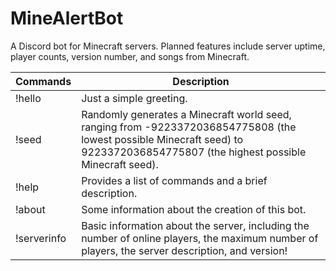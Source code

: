 # MineAlertBot

A Discord bot for Minecraft servers. Planned features include server uptime, player counts, version number, and songs from Minecraft. 


|Commands|Description|
|---|-----|
| !hello | Just a simple greeting. |
| !seed   | Randomly generates a Minecraft world seed, ranging from -9223372036854775808 (the lowest possible Minecraft seed) to 9223372036854775807 (the highest possible Minecraft seed).|
| !help   | Provides a list of commands and a brief description.  |
| !about | Some information about the creation of this bot. |
| !serverinfo | Basic information about the server, including the number of online players, the maximum number of players, the server description, and version! |
